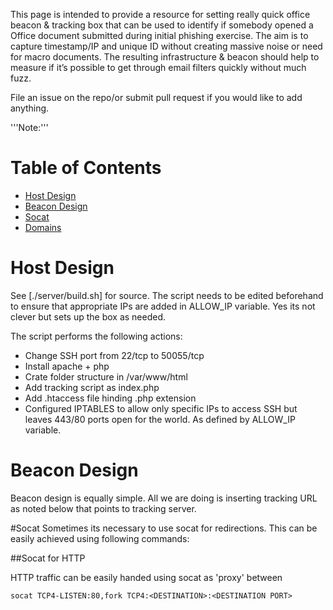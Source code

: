 This page is intended to provide a resource for setting really quick office beacon & tracking box that can be used to identify if somebody opened a Office document submitted during initial phishing exercise. The aim is to capture timestamp/IP and unique ID without creating massive noise or need for macro documents. The resulting infrastructure & beacon should help to measure if it’s possible to get through email filters quickly without much fuzz.

File an issue on the repo/or submit pull request if you would like to add anything.

'''Note:''' 

# Table of Contents

- [Host Design](#host-design)
- [Beacon Design](#beacon-design)
- [Socat](#socat)
- [Domains](#domain)

# Host Design

See [./server/build.sh] for source. The script needs to be edited beforehand to ensure that appropriate IPs are added in ALLOW_IP variable. Yes its not clever but sets up the box as needed.

The script performs the following actions:

* Change SSH port from 22/tcp to 50055/tcp
* Install apache + php 
* Crate folder structure in /var/www/html
* Add tracking script as index.php
* Add .htaccess file hinding .php extension
* Configured IPTABLES to allow only specific IPs to access SSH but leaves 443/80 ports open for the world. As defined by ALLOW_IP variable.

# Beacon Design

Beacon design is equally simple. All we are doing is inserting tracking URL as noted below that points to tracking server.









#Socat 
Sometimes its necessary to use socat for redirections. This can be easily achieved using following commands:

##Socat for HTTP

HTTP traffic can be easily handed using socat as 'proxy' between 
```
socat TCP4-LISTEN:80,fork TCP4:<DESTINATION>:<DESTINATION PORT>
```

